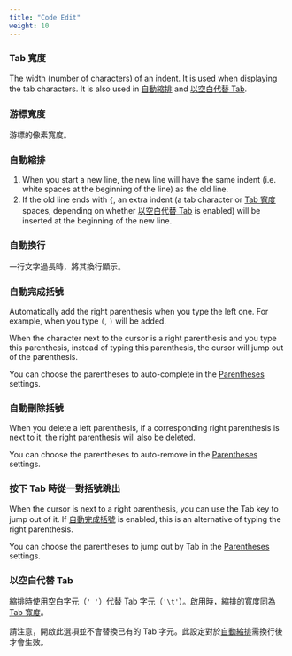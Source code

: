 ```yaml
---
title: "Code Edit"
weight: 10
---
```


### Tab 寬度

The width (number of characters) of an indent. It is used when displaying the tab characters. It is also used in [自動縮排](#自動縮排) and [以空白代替 Tab](#以空白代替-tab).

### 游標寬度

游標的像素寬度。

### 自動縮排

1.  When you start a new line, the new line will have the same indent (i.e. white spaces at the beginning of the line) as the old line.
2.  If the old line ends with `{`, an extra indent (a tab character or [Tab 寬度](#tab-寬度) spaces, depending on whether [以空白代替 Tab](#以空白代替-tab) is enabled) will be inserted at the beginning of the new line.

### 自動換行

一行文字過長時，將其換行顯示。

### 自動完成括號

Automatically add the right parenthesis when you type the left one. For example, when you type `(`, `)` will be added.

When the character next to the cursor is a right parenthesis and you type this parenthesis, instead of typing this parenthesis, the cursor will jump out of the parenthesis.

You can choose the parentheses to auto-complete in the [Parentheses](../language/\_index.zh_tw.md#parentheses) settings.

### 自動刪除括號

When you delete a left parenthesis, if a corresponding right parenthesis is next to it, the right parenthesis will also be deleted.

You can choose the parentheses to auto-remove in the [Parentheses](../language/\_index.zh_tw.md#parentheses) settings.

### 按下 Tab 時從一對括號跳出

When the cursor is next to a right parenthesis, you can use the Tab key to jump out of it. If [自動完成括號](#自動完成括號) is enabled, this is an alternative of typing the right parenthesis.

You can choose the parentheses to jump out by Tab in the [Parentheses](../language/\_index.zh_tw.md#parentheses) settings.

### 以空白代替 Tab

縮排時使用空白字元（`' '`）代替 Tab 字元（`'\t'`）。啟用時，縮排的寬度同為[Tab 寬度](#tab-width)。

請注意，開啟此選項並不會替換已有的 Tab 字元。此設定對於[自動縮排](#auto-indent)需換行後才會生效。
